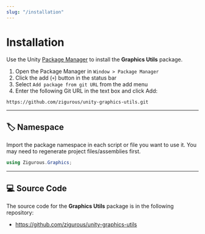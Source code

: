 ```yaml
---
slug: "/installation"
---
```


# Installation

Use the Unity [Package Manager](https://docs.unity3d.com/Manual/upm-ui.html) to install the **Graphics Utils** package.

1. Open the Package Manager in `Window > Package Manager`
2. Click the add (`+`) button in the status bar
3. Select `Add package from git URL` from the add menu
4. Enter the following Git URL in the text box and click Add:

```http
https://github.com/zigurous/unity-graphics-utils.git
```

<hr/>

## 🏷️ Namespace

Import the package namespace in each script or file you want to use it. You may need to regenerate project files/assemblies first.

```csharp
using Zigurous.Graphics;
```

<hr/>

## 💻 Source Code

The source code for the **Graphics Utils** package is in the following repository:

- https://github.com/zigurous/unity-graphics-utils
